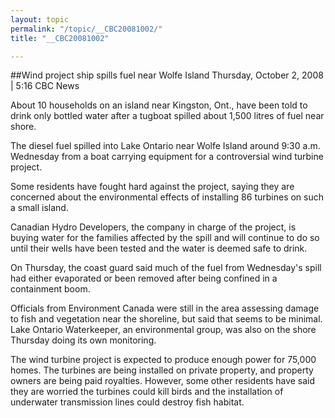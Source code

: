 ```yaml
---
layout: topic
permalink: "/topic/__CBC20081002/"
title: "__CBC20081002"

---
```


##Wind project ship spills fuel near Wolfe Island
Thursday, October 2, 2008 | 5:16 CBC News



About 10 households on an island near Kingston, Ont., have been told to drink only bottled water after a tugboat spilled about 1,500 litres of fuel near shore.

The diesel fuel spilled into Lake Ontario near Wolfe Island around 9:30 a.m. Wednesday from a boat carrying equipment for a controversial wind turbine project.

Some residents have fought hard against the project, saying they are concerned about the environmental effects of installing 86 turbines on such a small island.

Canadian Hydro Developers, the company in charge of the project, is buying water for the families affected by the spill and will continue to do so until their wells have been tested and the water is deemed safe to drink.

On Thursday, the coast guard said much of the fuel from Wednesday's spill had either evaporated or been removed after being confined in a containment boom.

Officials from Environment Canada were still in the area assessing damage to fish and vegetation near the shoreline, but said that seems to be minimal. Lake Ontario Waterkeeper, an environmental group, was also on the shore Thursday doing its own monitoring.

The wind turbine project is expected to produce enough power for 75,000 homes. The turbines are being installed on private property, and property owners are being paid royalties. However, some other residents have said they are worried the turbines could kill birds and the installation of underwater transmission lines could destroy fish habitat.

